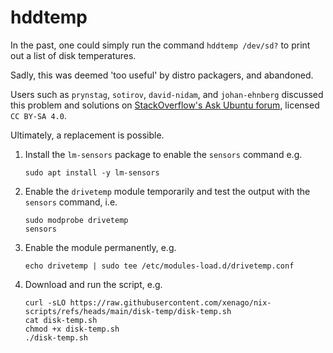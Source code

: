# hddtemp

In the past, one could simply run the command `hddtemp /dev/sd?` to print out a list of disk temperatures.

Sadly, this was deemed 'too useful' by distro packagers, and abandoned.

Users such as `prynstag`, `sotirov`, `david-nidam`, and `johan-ehnberg` discussed this problem and solutions on [StackOverflow's Ask Ubuntu forum](https://askubuntu.com/a/1478216), licensed `CC BY-SA 4.0`.

Ultimately, a replacement is possible.

1. Install the `lm-sensors` package to enable the `sensors` command e.g.

       sudo apt install -y lm-sensors

2.   Enable the `drivetemp` module temporarily and test the output with the `sensors` command, i.e.

         sudo modprobe drivetemp
         sensors

3. Enable the module permanently, e.g.

       echo drivetemp | sudo tee /etc/modules-load.d/drivetemp.conf

4. Download and run the script, e.g.

       curl -sLO https://raw.githubusercontent.com/xenago/nix-scripts/refs/heads/main/disk-temp/disk-temp.sh
       cat disk-temp.sh
       chmod +x disk-temp.sh
       ./disk-temp.sh
